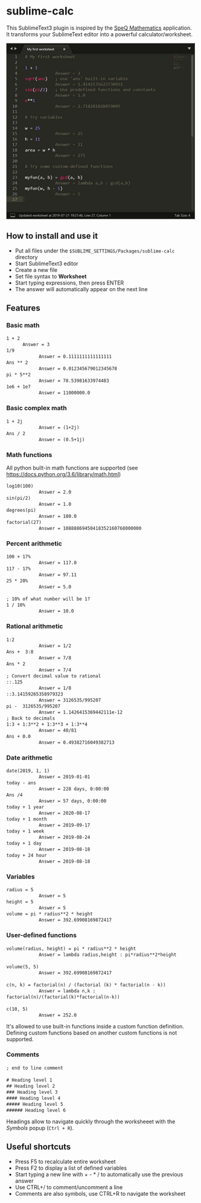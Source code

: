 # sublime-calc

This SublimeText3 plugin is inspired by the [SpeQ Mathematics](https://www.speqmath.com/) application.
It transforms your SublimeText editor into a powerful calculator/worksheet.

![SublimeText screenshot](img/screenshot-1.png "SublimeText screenshot")

## How to install and use it

* Put all files under the `$SUBLIME_SETTINGS/Packages/sublime-calc` directory
* Start SublimeText3 editor
* Create a new file
* Set file syntax to **Worksheet**
* Start typing expressions, then press ENTER
* The answer will automatically appear on the next line

## Features

### Basic math

```
1 + 2
      Answer = 3
1/9
			Answer = 0.1111111111111111      
Ans ** 2
			Answer = 0.012345679012345678
pi * 5**2
			Answer = 78.53981633974483    
1e6 + 1e7
			Answer = 11000000.0
```
### Basic complex math
```
1 + 2j
			Answer = (1+2j)
Ans / 2
			Answer = (0.5+1j)
```
### Math functions

All python built-in math functions are supported (see https://docs.python.org/3.6/library/math.html)
```
log10(100)
			Answer = 2.0
sin(pi/2)
			Answer = 1.0
degrees(pi)
			Answer = 180.0
factorial(27)
			Answer = 10888869450418352160768000000
```

### Percent arithmetic
```
100 + 17%
			Answer = 117.0
117 - 17%
			Answer = 97.11
25 * 20%
			Answer = 5.0
			
; 10% of what number will be 1?
1 / 10%
			Answer = 10.0
```

### Rational arithmetic

```
1:2
			Answer = 1/2
Ans +  3:8
			Answer = 7/8
Ans * 2
			Answer = 7/4
; Convert decimal value to rational
::.125
			Answer = 1/8
::3.14159265358979323
			Answer = 3126535/995207
pi -  3126535/995207 
			Answer = 1.1426415369442111e-12
; Back to decimals
1:3 + 1:3**2 + 1:3**3 + 1:3**4
			Answer = 40/81
Ans + 0.0
			Answer = 0.49382716049382713
```

### Date arithmetic
```
date(2019, 1, 1)
			Answer = 2019-01-01
today - ans
			Answer = 228 days, 0:00:00
Ans /4
			Answer = 57 days, 0:00:00
today + 1 year
			Answer = 2020-08-17
today + 1 month
			Answer = 2019-09-17
today + 1 week
			Answer = 2019-08-24
today + 1 day
			Answer = 2019-08-18
today + 24 hour
			Answer = 2019-08-18
```
### Variables

```
radius = 5
			Answer = 5
height = 5
			Answer = 5
volume = pi * radius**2 * height
			Answer = 392.69908169872417
```

### User-defined functions

```
volume(radius, height) = pi * radius**2 * height
			Answer = lambda radius,height : pi*radius**2*height

volume(5, 5)
			Answer = 392.69908169872417

c(n, k) = factorial(n) / (factorial (k) * factorial(n - k))
			Answer = lambda n,k : factorial(n)/(factorial(k)*factorial(n-k))
      
c(10, 5)
			Answer = 252.0
```

It's allowed to use built-in functions inside a custom function definition. Defining custom functions based on another custom functions is not supported.

### Comments

```
; end to line comment

# Heading level 1
## Heading level 2
### Heading level 3
#### Heading level 4
##### Heading level 5
###### Heading level 6
```

Headings allow to navigate quickly through the worksheeet with the *Symbols* popup (`Ctrl + R`).

## Useful shortcuts

* Press F5 to recalculate entire worksheet
* Press F2 to display a list of defined variables
* Start typing a new line with + - * / to automatically use the previous answer
* Use CTRL+/ to comment/uncomment a line
* Comments are also symbols, use CTRL+R to navigate the worksheet
